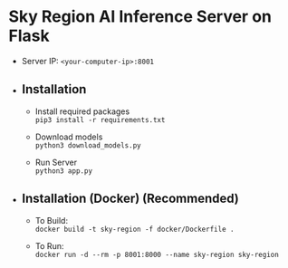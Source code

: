 # Sky Region AI Inference Server on Flask

  * Server IP: `<your-computer-ip>:8001`

  * ## Installation
    
    * Install required packages <br />
      `pip3 install -r requirements.txt`

    * Download models <br />
      `python3 download_models.py`

    * Run Server <br />
      `python3 app.py`

  * ## Installation (Docker) (Recommended)

    * To Build: <br />
      `docker build -t sky-region -f docker/Dockerfile .`
    
    * To Run:<br />
      `docker run -d --rm -p 8001:8000 --name sky-region sky-region`